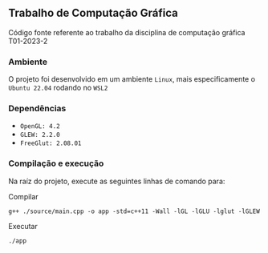 ## Trabalho de Computação Gráfica

Código fonte referente ao trabalho da disciplina de computação gráfica T01-2023-2

### Ambiente 

O projeto foi desenvolvido em um ambiente `Linux`, mais especificamente o `Ubuntu 22.04` rodando no `WSL2`

### Dependências

- `OpenGL: 4.2`
- `GLEW: 2.2.0`
- `FreeGlut: 2.08.01`

### Compilação e execução
Na raíz do projeto, execute as seguintes linhas de comando para:

Compilar
```
g++ ./source/main.cpp -o app -std=c++11 -Wall -lGL -lGLU -lglut -lGLEW
```

Executar
```
./app
```